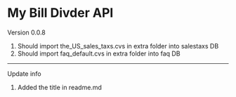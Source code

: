 # My Bill Divder API
Version 0.0.8

1. Should import the_US_sales_taxs.cvs in extra folder into salestaxs DB
2. Should import faq_default.cvs in extra folder into faq DB

------------------------------------------------------------------------
Update info
1. Added the title in readme.md